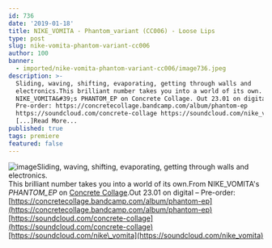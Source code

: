```yaml
---
id: 736
date: '2019-01-18'
title: NIKE_VOMITA - Phantom_variant (CC006) - Loose Lips
type: post
slug: nike-vomita-phantom-variant-cc006
author: 100
banner:
  - imported/nike-vomita-phantom-variant-cc006/image736.jpeg
description: >-
  Sliding, waving, shifting, evaporating, getting through walls and
  electronics.This brilliant number takes you into a world of its own. From
  NIKE_VOMITA&#39;s PHANTOM_EP on Concrete Collage. Out 23.01 on digital &#8211;
  Pre-order: https://concretecollage.bandcamp.com/album/phantom-ep
  https://soundcloud.com/concrete-collage https://soundcloud.com/nike_vomita
  [...]Read More...
published: true
tags: premiere
featured: false
---
```

![image](../imported/nike-vomita-phantom-variant-cc006/image736.jpeg)Sliding, waving, shifting, evaporating, getting through walls and electronics.  
This brilliant number takes you into a world of its own.From NIKE\_VOMITA's _PHANTOM\_EP_ on [Concrete Collage](https://concretecollage.bandcamp.com/).Out 23.01 on digital – Pre-order: [https://concretecollage.bandcamp.com/album/phantom-ep](https://concretecollage.bandcamp.com/album/phantom-ep)[https://soundcloud.com/concrete-collage](https://soundcloud.com/concrete-collage)[https://soundcloud.com/nike\_vomita](https://soundcloud.com/nike_vomita)